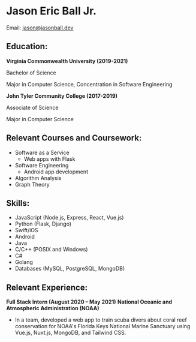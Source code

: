 # Jason Eric Ball Jr.
Email: [jason@jasonball.dev](mailto:jason@jasonball.dev)

## Education:
**Virginia Commonwealth University (2019-2021)**

Bachelor of Science

Major in Computer Science, Concentration in Software Engineering

**John Tyler Community College (2017-2019)**

Associate of Science

Major in Computer Science

## Relevant Courses and Coursework:
- Software as a Service
  - Web apps with Flask
- Software Engineering
  - Android app development
- Algorithm Analysis
- Graph Theory

## Skills:
- JavaScript (Node.js, Express, React, Vue.js)
- Python (Flask, Django)
- Swift/iOS
- Android
- Java
- C/C++ (POSIX and Windows)
- C#
- Golang
- Databases (MySQL, PostgreSQL, MongoDB)

## Relevant Experience:
**Full Stack Intern (August 2020 – May 2021)**
**National Oceanic and Atmospheric Administration (NOAA)**
- In a team, developed a web app to train scuba divers about coral reef
conservation for NOAA's Florida Keys National Marine Sanctuary using Vue.js, Nuxt.js, MongoDB, and Tailwind CSS.
